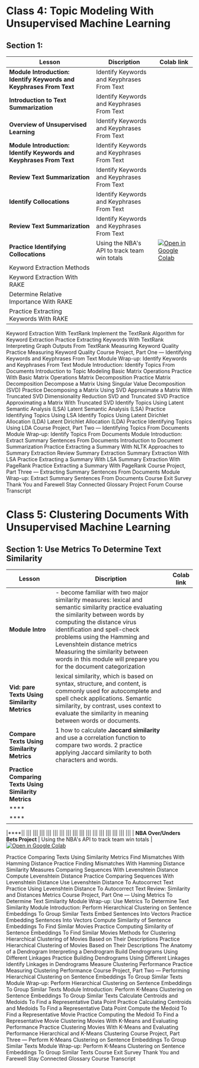
# Class 4: Topic Modeling With Unsupervised Machine Learning

## Section 1: 

| Lesson          |         Discription                                | Colab link    |
|-------------------|----------------------------------------------|------|
| **Module Introduction: Identify Keywords and Keyphrases From Text**   | Identify Keywords and Keyphrases From Text    |                                  
| **Introduction to Text Summarization**   | Identify Keywords and Keyphrases From Text    |                                  |
| **Overview of Unsupervised Learning**   | Identify Keywords and Keyphrases From Text    |                                  |
| **Module Introduction: Identify Keywords and Keyphrases From Text**   | Identify Keywords and Keyphrases From Text    |                                  
| **Review Text Summarization**   | Identify Keywords and Keyphrases From Text    |                                  |
| **Identify Collocations**   | Identify Keywords and Keyphrases From Text    |                                  |
| **Review Text Summarization**   | Identify Keywords and Keyphrases From Text    |                                  |
| **Practice Identifying Collocations**     | Using the NBA's API to track team win totals  |[![Open in Google Colab](https://colab.research.google.com/assets/colab-badge.svg)](https://colab.research.google.com/github/matsunagateitoku/stdp-class/blob/main/Practice_Identifying_Collocations.ipynb) 
|Keyword Extraction Methods||
|Keyword Extraction With RAKE||
|Determine Relative Importance With RAKE||
|Practice Extracting Keywords With RAKE||
Keyword Extraction With TextRank
Implement the TextRank Algorithm for Keyword Extraction
Practice Extracting Keywords With TextRank
Interpreting Graph Outputs From TextRank
Measuring Keyword Quality
Practice Measuring Keyword Quality
Course Project, Part One — Identifying Keywords and Keyphrases From Text
Module Wrap-up: Identify Keywords and Keyphrases From Text
Module Introduction: Identify Topics From Documents
Introduction to Topic Modeling
Basic Matrix Operations
Practice With Basic Matrix Operations
Matrix Decomposition
Practice Matrix Decomposition
Decompose a Matrix Using Singular Value Decomposition (SVD)
Practice Decomposing a Matrix Using SVD
Approximate a Matrix With Truncated SVD
Dimensionality Reduction
SVD and Truncated SVD
Practice Approximating a Matrix With Truncated SVD
Identify Topics Using Latent Semantic Analysis (LSA)
Latent Semantic Analysis (LSA)
Practice Identifying Topics Using LSA
Identify Topics Using Latent Dirichlet Allocation (LDA)
Latent Dirichlet Allocation (LDA)
Practice Identifying Topics Using LDA
Course Project, Part Two — Identifying Topics From Documents
Module Wrap-up: Identify Topics From Documents
Module Introduction: Extract Summary Sentences From Documents
Introduction to Document Summarization
Practice Extracting a Summary With NLTK
Approaches to Summary Extraction
Review Summary Extraction
Summary Extraction With LSA
Practice Extracting a Summary With LSA
Summary Extraction With PageRank
Practice Extracting a Summary With PageRank
Course Project, Part Three — Extracting Summary Sentences From Documents
Module Wrap-up: Extract Summary Sentences From Documents
Course Exit Survey
Thank You and Farewell
Stay Connected
Glossary
Project Forum
Course Transcript



# Class 5: Clustering Documents With Unsupervised Machine Learning
## Section 1: Use Metrics To Determine Text Similarity
| Lesson          |         Discription                                | Colab link    |
|-------------------|----------------------------------------------|------|
| **Module Intro**   | - become familiar with two major similarity measures: lexical and semantic similarity practice evaluating the similarity between words by computing the distance virus identification and spell-check problems using the Hamming and Levenshtein distance metrics    Measuring the similarity between words in this module will prepare you for the document categorization     |  |
|**Vid: pare Texts Using Similarity Metrics**|lexical similarity, which is based on syntax, structure, and content, is commonly used for autocomplete and spell check applications. Semantic similarity, by contrast, uses context to evaluate the similarity in meaning between words or documents.|
|**Compare Texts Using Similarity Metrics**|1 how to calculate **Jaccard similarity** and use a correlation function to compare two words. 2 practice applying Jaccard similarity to both characters and words.|
|**Practice Comparing Texts Using Similarity Metrics**||
|****||
|****||



|****||
|||
|||
|||
|||
|||
|||
|||
|||
|||
|||
|||
|||
|||
|||
|||
|||
| **NBA Over/Unders Bets Project**     | Using the NBA's API to track team win totals  |[![Open in Google Colab](https://colab.research.google.com/assets/colab-badge.svg)](https://colab.research.google.com/github/matsunagateitoku/Portfolio/blob/main/notebooks/NBA_OU.ipynb)  





Practice Comparing Texts Using Similarity Metrics
Find Mismatches With Hamming Distance
Practice Finding Mismatches With Hamming Distance
Similarity Measures
Comparing Sequences With Levenshtein Distance
Compute Levenshtein Distance
Practice Comparing Sequences With Levenshtein Distance
Use Levenshtein Distance To Autocorrect Text
Practice Using Levenshtein Distance To Autocorrect Text
Review: Similarity and Distances Metrics
Course Project, Part One — Using Metrics To Determine Text Similarity
Module Wrap-up: Use Metrics To Determine Text Similarity
Module Introduction: Perform Hierarchical Clustering on Sentence Embeddings To Group Similar Texts
Embed Sentences Into Vectors
Practice Embedding Sentences Into Vectors
Compute Similarity of Sentence Embeddings To Find Similar Movies
Practice Computing Similarity of Sentence Embeddings To Find Similar Movies
Methods for Clustering
Hierarchical Clustering of Movies Based on Their Descriptions
Practice Hierarchical Clustering of Movies Based on Their Descriptions
The Anatomy of a Dendrogram
Interpreting a Dendrogram
Build Dendrograms Using Different Linkages
Practice Building Dendrograms Using Different Linkages
Identify Linkages in Dendrograms
Measure Clustering Performance
Practice Measuring Clustering Performance
Course Project, Part Two — Performing Hierarchical Clustering on Sentence Embeddings To Group Similar Texts
Module Wrap-up: Perform Hierarchical Clustering on Sentence Embeddings To Group Similar Texts
Module Introduction: Perform K-Means Clustering on Sentence Embeddings To Group Similar Texts
Calculate Centroids and Medoids To Find a Representative Data Point
Practice Calculating Centroids and Medoids To Find a Representative Data Point
Compute the Medoid To Find a Representative Movie
Practice Computing the Medoid To Find a Representative Movie
Clustering Movies With K-Means and Evaluating Performance
Practice Clustering Movies With K-Means and Evaluating Performance
Hierarchical and K-Means Clustering
Course Project, Part Three — Perform K-Means Clustering on Sentence Embeddings To Group Similar Texts
Module Wrap-up: Perform K-Means Clustering on Sentence Embeddings To Group Similar Texts
Course Exit Survey
Thank You and Farewell
Stay Connected
Glossary
Course Transcript

